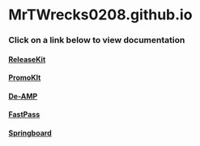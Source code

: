 # MrTWrecks0208.github.io

### Click on a link below to view documentation

#### [ReleaseKit](https://MrTWrecks0208.github.io/shortcuts/releasekit)
#### [PromoKIt](https://MrTWrecks0208.github.io/shortcuts/promokit)
#### [De-AMP](https://MrTWrecks0208.github.io/shortcuts/deamp)
#### [FastPass](https://MrTWrecks0208.github.io/shortcuts/fastpass)
#### [Springboard](https://mrtwrecks0208.github.io/Springboard/)